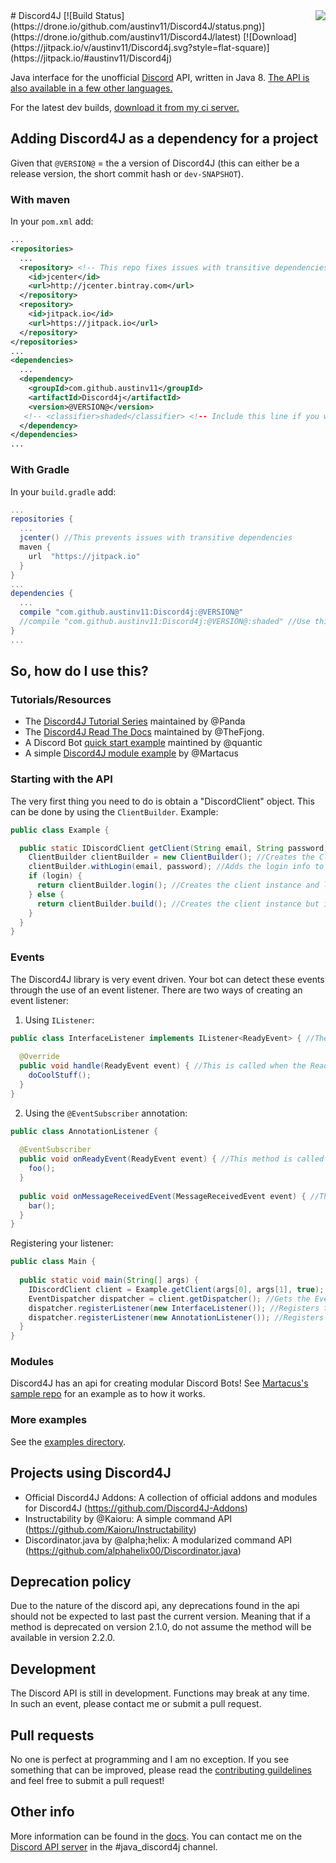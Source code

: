 <img align="right" src="http://i.imgur.com/2E16Yvi.jpg">
# Discord4J [![Build Status](https://drone.io/github.com/austinv11/Discord4J/status.png)](https://drone.io/github.com/austinv11/Discord4J/latest) [![Download](https://jitpack.io/v/austinv11/Discord4j.svg?style=flat-square)](https://jitpack.io/#austinv11/Discord4j)

Java interface for the unofficial [Discord](https://discordapp.com/) API, written in Java 8.
[The API is also available in a few other languages.](https://discordapi.com/unofficial/libs.html)

For the latest dev builds, [download it from my ci server.](https://drone.io/github.com/austinv11/Discord4J/files)

## Adding Discord4J as a dependency for a project
Given that `@VERSION@` = the a version of Discord4J (this can either be a release version, the short commit hash or `dev-SNAPSHOT`).
### With maven
In your `pom.xml` add:
```xml
...
<repositories>
  ...
  <repository> <!-- This repo fixes issues with transitive dependencies -->
    <id>jcenter</id>
    <url>http://jcenter.bintray.com</url>
  </repository>
  <repository>
    <id>jitpack.io</id>
    <url>https://jitpack.io</url>
  </repository>
</repositories>
...
<dependencies>
  ...
  <dependency>
    <groupId>com.github.austinv11</groupId>
    <artifactId>Discord4j</artifactId>
    <version>@VERSION@</version>
   <!-- <classifier>shaded</classifier> <!-- Include this line if you want a shaded jar (all the Discord4J dependencies bundled into one jar)-->
  </dependency>
</dependencies>
...
```
### With Gradle
In your `build.gradle` add:
```groovy
...
repositories {
  ...
  jcenter() //This prevents issues with transitive dependencies
  maven {
    url  "https://jitpack.io"
  }
}
...
dependencies {
  ...
  compile "com.github.austinv11:Discord4j:@VERSION@"
  //compile "com.github.austinv11:Discord4j:@VERSION@:shaded" //Use this line instead of the one above it if you want a shaded jar (all the Discord4J dependencies bundled into one jar)
}
...
```
## So, how do I use this?
### Tutorials/Resources
* The [Discord4J Tutorial Series](http://blog.darichey.com/) maintained by @Panda
* The [Discord4J Read The Docs](https://discord4j.readthedocs.org/en/latest/index.html) maintained by @TheFjong.
* A Discord Bot [quick start example](https://gist.github.com/iabarca/a32fa8f3a57f98aee9dc9e935f851e72) maintined by @quantic
* A simple [Discord4J module example](https://github.com/Martacus/Simplecommands/tree/master) by @Martacus 

### Starting with the API
The very first thing you need to do is obtain a "DiscordClient" object. This can be done by using the `ClientBuilder`.
Example:
```java
public class Example {

  public static IDiscordClient getClient(String email, String password, boolean login) { //Returns an instance of the discord client
    ClientBuilder clientBuilder = new ClientBuilder(); //Creates the ClientBuilder instance
    clientBuilder.withLogin(email, password); //Adds the login info to the builder
    if (login) {
      return clientBuilder.login(); //Creates the client instance and logs the client in
    } else {
      return clientBuilder.build(); //Creates the client instance but it doesn't log the client in yet, you would have to call client.login() yourself
    }
  }
}
```
### Events
The Discord4J library is very event driven. Your bot can detect these events through the use of an event listener. There are two ways of creating an event listener:

1. Using `IListener`:
```java
public class InterfaceListener implements IListener<ReadyEvent> { //The event type in IListener<> can be any class which extends Event
  
  @Override
  public void handle(ReadyEvent event) { //This is called when the ReadyEvent is dispatched
    doCoolStuff();
  }
}
```

2. Using the `@EventSubscriber` annotation:
```java
public class AnnotationListener {
  
  @EventSubscriber
  public void onReadyEvent(ReadyEvent event) { //This method is called when the ReadyEvent is dispatched
    foo();
  }
  
  public void onMessageReceivedEvent(MessageReceivedEvent event) { //This method is NOT called because it doesn't have the @EventSubscriber annotation
    bar();
  }
}
```

Registering your listener:
```java
public class Main {
  
  public static void main(String[] args) {
    IDiscordClient client = Example.getClient(args[0], args[1], true); //Gets the client object (from the first example)
    EventDispatcher dispatcher = client.getDispatcher(); //Gets the EventDispatcher instance for this client instance
    dispatcher.registerListener(new InterfaceListener()); //Registers the IListener example class from above
    dispatcher.registerListener(new AnnotationListener()); //Registers the @EventSubscriber example class from above
  }
}
```

### Modules
Discord4J has an api for creating modular Discord Bots! See [Martacus's sample repo](https://github.com/Martacus/Simplecommands/tree/master) for an example as to how it works.

### More examples
See the [examples directory](https://github.com/austinv11/Discord4J/tree/master/src/test/java/sx/blah/discord/examples).

## Projects using Discord4J
* Official Discord4J Addons: A collection of official addons and modules for Discord4J (https://github.com/Discord4J-Addons)
* Instructability by @Kaioru: A simple command API (https://github.com/Kaioru/Instructability)
* Discordinator.java by @alpha;helix: A modularized command API (https://github.com/alphahelix00/Discordinator.java)

## Deprecation policy
Due to the nature of the discord api, any deprecations found in the api should not be expected to last past the current version. Meaning that if a method is deprecated on version 2.1.0, do not assume the method will be available in version 2.2.0.

## Development
The Discord API is still in development. Functions may break at any time.  
In such an event, please contact me or submit a pull request.

## Pull requests
No one is perfect at programming and I am no exception. If you see something that can be improved, please read the [contributing guildelines](https://github.com/austinv11/Discord4J/blob/master/.github/CONTRIBUTING.md) and feel free to submit a pull request! 

## Other info
More information can be found in the [docs](http://austinv11.github.io/Discord4J/docs.html). 
You can contact me on the [Discord API server](https://discord.gg/0SBTUU1wZTU7PCok) in the #java_discord4j channel.
